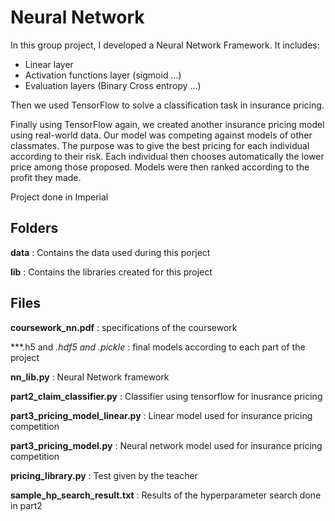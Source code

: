 # Neural Network
In this group project, I developed a Neural Network Framework. It includes:
- Linear layer
- Activation functions layer (sigmoid ...)
- Evaluation layers (Binary Cross entropy ...)

Then we used TensorFlow to solve a classification task in insurance pricing.

Finally using TensorFlow again, we created another insurance pricing model using real-world data. Our model was competing against models of other classmates. The purpose was to give the best pricing for each individual according to their risk. Each individual then chooses automatically the lower price among those proposed. Models were then ranked according to the profit they made.

Project done in Imperial
## Folders
**data** :  Contains the data used during this porject

**lib** : Contains the libraries created for this project

## Files
**coursework_nn.pdf** : specifications of the coursework

***.h5 and *.hdf5 and *.pickle** : final models according to each part of the project

**nn_lib.py** : Neural Network framework

**part2_claim_classifier.py** : Classifier using tensorflow for inusrance pricing

**part3_pricing_model_linear.py** : Linear model used for insurance pricing competition

**part3_pricing_model.py** : Neural network model used for insurance pricing competition

**pricing_library.py** : Test given by the teacher

**sample_hp_search_result.txt** : Results of the hyperparameter search done in part2
